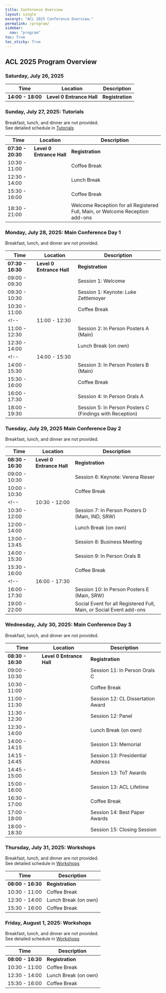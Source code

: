 ```yaml
---
title: Conference Overview
layout: single
excerpt: "ACL 2025 Conference Overview."
permalink: /program/
sidebar:
  nav: "program"
toc: True
toc_sticky: True
---
```


## ACL 2025 Program Overview

<!-- Overall Conference | July 27 to August 1st | -->
<!-- Tutorials & Welcome Reception | July 27 | -->
<!-- Main Conference Dates | July 28 - 30 | -->
<!-- Workshops | July 31 - August 1 | -->

### Saturday, July 26, 2025

| Time          | Location              | Description     |
| ------------- | --------------------- | ------------ |
| **14:00 - 18:00** | **Level 0 Entrance Hall** | **Registration** |

### Sunday, July 27, 2025: Tutorials

Breakfast, lunch, and dinner are not provided.    
See detailed schedule in [Tutorials](https://2025.aclweb.org/program/tutorials/)

| Time          | Location              | Description                                                                      |
| ------------- | --------------------- | ----------------------------------------------------------------------------- |
| **07:30 - 20:30**  | **Level 0 Entrance Hall** | **Registration**                                                                  |
| 10:30 - 11:00 |                       | Coffee Break                                                                  |
| 12:30 - 14:00 |                       | Lunch Break                                                                   |
| 15:30 - 16:00 |                       | Coffee Break                                                                  |
| 18:30 - 21:00 |                       | Welcome Reception for all Registered Full, Main, or Welcome Reception add-ons |

### Monday, July 28, 2025: Main Conference Day 1

Breakfast, lunch, and dinner are not provided.    

| Time          | Location              | Description                                                 |
| ------------- | --------------------- | -------------------------------------------------------- |
| **07:30 - 16:30** | **Level 0 Entrance Hall** | **Registration**                                             |
| 09:00 - 09:30 |                       | Session 1: Welcome                                       |
| 09:30 - 10:30 |                       | Session 1: Keynote: Luke Zettlemoyer                     |
| 10:30 - 11:00 |                       | Coffee Break                                             |
<!-- | 11:00 - 12:30 |                       | Session 2: Virtual Orals A (for virtual attendees only)  | -->
| 11:00 - 12:30 |                       | Session 2: In Person Posters A (Main)                    |
| 12:30 - 14:00 |                       | Lunch Break (on own)                                     |
<!--| 14:00 - 15:30 |                       | Session 3: Virtual Orals B (for virtual attendees only)  | -->
| 14:00 - 15:30 |                       | Session 3: In Person Posters B (Main)                    |
| 15:30 - 16:00 |                       | Coffee Break                                             |
| 16:00 - 17:30 |                       | Session 4: In Person Orals A                             |
| 18:00 - 19:30 |                       | Session 5: In Person Posters C (Findings with Reception) |

### Tuesday, July 29, 2025 Main Conference Day 2

Breakfast, lunch, and dinner are not provided.    

| Time          | Location              | Description                                                            |
| ------------- | --------------------- | ------------------------------------------------------------------- |
| **08:30 - 16:30** | **Level 0 Entrance Hall** | **Registration**                                                        |
| 09:00 - 10:30 |                       | Session 6: Keynote: Verena Rieser                                   |
| 10:00 - 10:30 |                       | Coffee Break                                                        |
<!-- | 10:30 - 12:00 |                       | Session 7: Virtual Orals C (for virtual attendees only)             | -->
| 10:30 - 12:00 |                       | Session 7: In Person Posters D (Main, IND, SRW)                     |
| 12:00 - 14:00 |                       | Lunch Break (on own)                                                |
| 13:00 - 13:45 |                       | Session 8: Business Meeting                                         |
| 14:00 - 15:30 |                       | Session 9: In Person Orals B                                        |
| 15:30 - 16:00 |                       | Coffee Break                                                        |
<!-- | 16:00 - 17:30 |                       | Session 10: Virtual Orals D (for virtual attendees only)            | -->
| 16:00 - 17:30 |                       | Session 10: In Person Posters E (Main, SRW)                         |
| 19:00 - 22:00 |                       | Social Event for all Registered Full, Main, or Social Event add-ons |

### Wednesday, July 30, 2025: Main Conference Day 3

Breakfast, lunch, and dinner are not provided.    

| Time          | Location              | Description                          |
| ------------- | --------------------- | --------------------------------- |
| **08:30 - 16:30** | **Level 0 Entrance Hall** | **Registration**                      |
| 09:00 - 10:30 |                       | Session 11: In Person Orals C     |
| 10:30 - 11:00 |                       | Coffee Break                      |
| 11:00 - 11:30 |                       | Session 12: CL Dissertation Award |
| 11:30 - 12:30 |                       | Session 12: Panel                 |
| 12:30 - 14:00 |                       | Lunch Break (on own)              |
| 14:00 - 14:15 |                       | Session 13: Memorial              |
| 14:15 - 14:45 |                       | Session 13: Presidential Address  |
| 14:45 - 15:00 |                       | Session 13: ToT Awards            |
| 15:00 - 16:00 |                       | Session 13: ACL Lifetime          |
| 16:30 - 17:00 |                       | Coffee Break                      |
| 17:00 - 18:00 |                       | Session 14: Best Paper Awards     |
| 18:00 - 18:30 |                       | Session 15: Closing Session       |

### Thursday, July 31, 2025: Workshops

Breakfast, lunch, and dinner are not provided.    
See detailed schedule in [Workshops](https://2025.aclweb.org/program/workshops/)

| Time          | Description             |
| ------------- | -------------------- |
| **08:00 - 16:30** | **Registration**         |
| 10:30 - 11:00 | Coffee Break         |
| 12:30 - 14:00 | Lunch Break (on own) |
| 15:30 - 16:00 | Coffee Break         |

### Friday, August 1, 2025: Workshops

Breakfast, lunch, and dinner are not provided.    
See detailed schedule in [Workshops](https://2025.aclweb.org/program/workshops/)

| Time          | Description             |
| ------------- | ------------------- |
| **08:00 - 16:30** | **Registration**         |
| 10:30 - 11:00 | Coffee Break         |
| 12:30 - 14:00 | Lunch Break (on own) |
| 15:30 - 16:00 | Coffee Break         |
